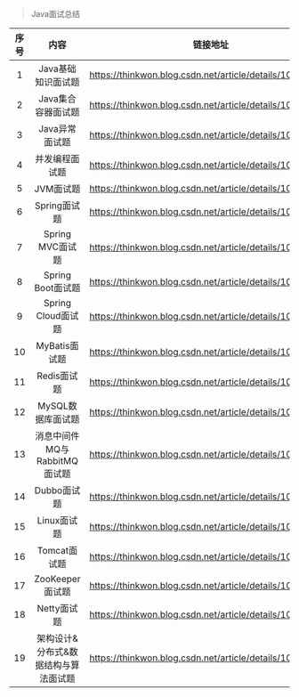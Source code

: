 > Java面试总结

| **序号** | **内容**              | **链接地址**                                                 |
|:------:|:-------------------:|:--------------------------------------------------------:|
| 1      | Java基础知识面试题         | https://thinkwon.blog.csdn.net/article/details/104390612 |
| 2      | Java集合容器面试题         | https://thinkwon.blog.csdn.net/article/details/104588551 |
| 3      | Java异常面试题           | https://thinkwon.blog.csdn.net/article/details/104390689 |
| 4      | 并发编程面试题             | https://thinkwon.blog.csdn.net/article/details/104863992 |
| 5      | JVM面试题              | https://thinkwon.blog.csdn.net/article/details/104390752 |
| 6      | Spring面试题           | https://thinkwon.blog.csdn.net/article/details/104397516 |
| 7      | Spring MVC面试题       | https://thinkwon.blog.csdn.net/article/details/104397427 |
| 8      | Spring Boot面试题      | https://thinkwon.blog.csdn.net/article/details/104397299 |
| 9      | Spring Cloud面试题     | https://thinkwon.blog.csdn.net/article/details/104397367 |
| 10     | MyBatis面试题          | https://thinkwon.blog.csdn.net/article/details/101292950 |
| 11     | Redis面试题            | https://thinkwon.blog.csdn.net/article/details/103522351 |
| 12     | MySQL数据库面试题         | https://thinkwon.blog.csdn.net/article/details/104778621 |
| 13     | 消息中间件MQ与RabbitMQ面试题 | https://thinkwon.blog.csdn.net/article/details/104588612 |
| 14     | Dubbo面试题            | https://thinkwon.blog.csdn.net/article/details/104390006 |
| 15     | Linux面试题            | https://thinkwon.blog.csdn.net/article/details/104588679 |
| 16     | Tomcat面试题           | https://thinkwon.blog.csdn.net/article/details/104397665 |
| 17     | ZooKeeper面试题        | https://thinkwon.blog.csdn.net/article/details/104397719 |
| 18     | Netty面试题            | https://thinkwon.blog.csdn.net/article/details/104391081 |
| 19     | 架构设计&分布式&数据结构与算法面试题 | https://thinkwon.blog.csdn.net/article/details/105870730 |
